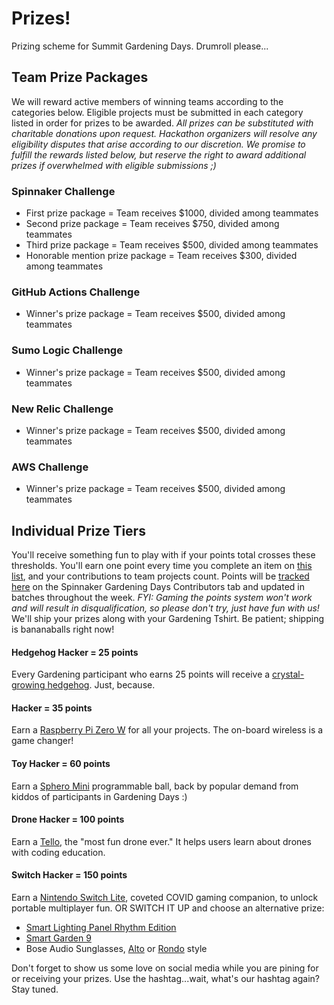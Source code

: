 # Prizes!

Prizing scheme for Summit Gardening Days. Drumroll please...

## Team Prize Packages

We will reward active members of winning teams according to the categories below. Eligible projects must be submitted in each category listed in order for prizes to be awarded. _All prizes can be substituted with charitable donations upon request. Hackathon organizers will resolve any eligibility disputes that arise according to our discretion. We promise to fulfill the rewards listed below, but reserve the right to award additional prizes if overwhelmed with eligible submissions ;)_

### Spinnaker Challenge
- First prize package = Team receives $1000, divided among teammates
- Second prize package = Team receives $750, divided among teammates
- Third prize package = Team receives $500, divided among teammates
- Honorable mention prize package = Team receives $300, divided among teammates

### GitHub Actions Challenge
- Winner's prize package = Team receives $500, divided among teammates

### Sumo Logic Challenge
- Winner's prize package = Team receives $500, divided among teammates

### New Relic Challenge
- Winner's prize package = Team receives $500, divided among teammates

### AWS Challenge
- Winner's prize package = Team receives $500, divided among teammates

## Individual Prize Tiers
You'll receive something fun to play with if your points total crosses these thresholds. You'll earn one point every time you complete an item on [this list](https://spinnaker.io/community/gardening/what-to-hack/), and your contributions to team projects count. Points will be [tracked here](https://docs.google.com/spreadsheets/d/1kt9MJexQTPb1AuC5mQXZBX-NBZf5XsSwBBpy3WJ_fJk/edit?usp=sharing) on the Spinnaker Gardening Days Contributors tab and updated in batches throughout the week. _FYI: Gaming the points system won't work and will result in disqualification, so please don't try, just have fun with us!_ We'll ship your prizes along with your Gardening Tshirt. Be patient; shipping is bananaballs right now! 

#### Hedgehog Hacker = 25 points
Every Gardening participant who earns 25 points will receive a [crystal-growing hedgehog](https://youtu.be/W2rK8KdrDkY). Just, because.

#### Hacker = 35 points
Earn a [Raspberry Pi Zero W](https://www.raspberrypi.org/products/raspberry-pi-zero-w/) for all your projects.  The on-board wireless is a game changer!

#### Toy Hacker = 60 points
Earn a [Sphero Mini](https://sphero.com/products/sphero-mini) programmable ball, back by popular demand from kiddos of participants in Gardening Days :)

#### Drone Hacker = 100 points
Earn a [Tello](https://store.dji.com/product/tello?vid=38421), the "most fun drone ever." It helps users learn about drones with coding education.

#### Switch Hacker = 150 points
Earn a [Nintendo Switch Lite](https://www.nintendo.com/switch/lite/), coveted COVID gaming companion, to unlock portable multiplayer fun. OR SWITCH IT UP and choose an alternative prize:
 - [Smart Lighting Panel Rhythm Edition](https://www.uncommongoods.com/product/smart-lighting-panels#430390000002)
 - [Smart Garden 9](https://www.clickandgrow.com/products/the-smart-garden-9)
 - Bose Audio Sunglasses, [Alto](https://www.bose.com/en_us/products/frames.html) or [Rondo](https://www.bose.com/en_us/products/frames/bose-frames-rondo.html#v=bose_frames_rondo_black_us) style
 
Don't forget to show us some love on social media while you are pining for or receiving your prizes. Use the hashtag...wait, what's our hashtag again? Stay tuned.
